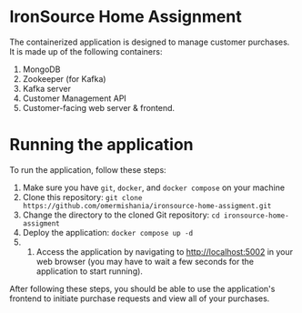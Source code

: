 
# IronSource Home Assignment

The containerized application is designed to manage customer purchases. It is made up of the following containers:
 1. MongoDB
 2. Zookeeper (for Kafka)
 3. Kafka server
 4. Customer Management API
 5. Customer-facing web server & frontend.

# Running the application 
To run the application, follow these steps:
1. Make sure you have `git`, `docker`, and `docker compose` on your machine
2. Clone this repository:
`git clone https://github.com/omermishania/ironsource-home-assigment.git`
3. Change the directory to the cloned Git repository:
`cd ironsource-home-assigment`
4. Deploy the application:
`docker compose up -d`
5. 1.  Access the application by navigating to [http://localhost:5002](http://localhost:5002/) in your web browser (you may have to wait a few seconds for the application to start running).

After following these steps, you should be able to use the application's frontend to initiate purchase requests and view all of your purchases.